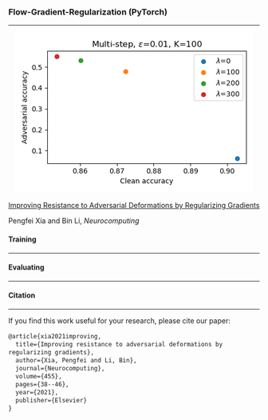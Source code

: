 ### Flow-Gradient-Regularization (PyTorch)
---

<div align=center> <img src="./figures/cifar10_vgg11.png"/> </div>

[Improving Resistance to Adversarial Deformations by Regularizing Gradients](https://www.sciencedirect.com/science/article/pii/S0925231221008080)

Pengfei Xia and Bin Li, *Neurocomputing*  

#### Training
---

#### Evaluating
---

#### Citation
---

If you find this work useful for your research, please cite our paper:

```
@article{xia2021improving,
  title={Improving resistance to adversarial deformations by regularizing gradients},
  author={Xia, Pengfei and Li, Bin},
  journal={Neurocomputing},
  volume={455},
  pages={38--46},
  year={2021},
  publisher={Elsevier}
}
```

